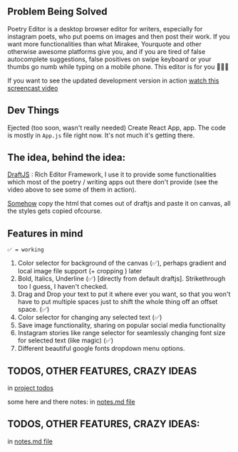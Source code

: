 ## Problem Being Solved

Poetry Editor is a desktop browser editor for writers, especially for instagram
poets, who put poems on images and then post their work. If you want more
functionalities than what Mirakee, Yourquote and other otherwise awesome
platforms give you, and if you are tired of false autocomplete suggestions,
false positives on swipe keyboard or your thumbs go numb while typing on a
mobile phone. This editor is for you 💛💛💛

If you want to see the updated development version in action
[watch this screencast video](https://youtu.be/AWs_p4z9OKA)

## Dev Things

Ejected (too soon, wasn't really needed) Create React App, app. The code is
mostly in `App.js` file right now. It's not much it's getting there.

## The idea, behind the idea:

[DraftJS](draftjs.org) : Rich Editor Framework, I use it to provide some
functionalities which most of the poetry / writing apps out there don't provide
(see the video above to see some of them in action).

[Somehow](https://developer.mozilla.org/en-US/docs/Web/API/Canvas_API/Drawing_DOM_objects_into_a_canvas)
copy the html that comes out of draftjs and paste it on canvas, all the styles
gets copied ofcourse.

## Features in mind

`✅ = working`

1. Color selector for background of the canvas (✅), perhaps gradient and local
   image file support (+ cropping ) later
2. Bold, Italics, Underline (✅) [directly from default draftjs]. Strikethrough
   too I guess, I haven't checked.
3. Drag and Drop your text to put it where ever you want, so that you won't have
   to put multiple spaces just to shift the whole thing off an offset space.
   (✅)
4. Color selector for changing any selected text (✅)
5. Save image functionality, sharing on popular social media functionality
6. Instagram stories like range selector for seamlessly changing font size for
   selected text (like magic) (✅)
7. Different beautiful google fonts dropdown menu options.

## TODOS, OTHER FEATURES, CRAZY IDEAS

in [project todos](https://github.com/gdad-s-river/poetry-editor/projects/1)

some here and there notes: in [notes.md file](./notes.md)

## TODOS, OTHER FEATURES, CRAZY IDEAS:

in [notes.md file](./notes.md)
